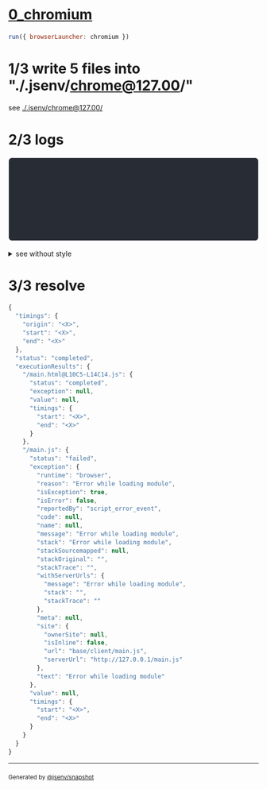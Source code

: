 # [0_chromium](../../js_import_not_found_dev.test.mjs#L26)

```js
run({ browserLauncher: chromium })
```

# 1/3 write 5 files into "./.jsenv/chrome@127.00/"

see [./.jsenv/chrome@127.00/](./.jsenv/chrome@127.00/)

# 2/3 logs

![img](log_group.svg)

<details>
  <summary>see without style</summary>

```console
GET http://127.0.0.1/not_found.js
  404 Failed to fetch url content
  base/client/intermediate.js:2:7
  1 | // eslint-disable-next-line import-x/no-unresolved
  2 | import "./not_found.js";
            ^
  no entry on filesystem
  --- plugin name ---
  "jsenv:file_url_fetching"
chromium console.error > Failed to load resource: the server responded with a status of 404 (no entry on filesystem)
```

</details>


# 3/3 resolve

```js
{
  "timings": {
    "origin": "<X>",
    "start": "<X>",
    "end": "<X>"
  },
  "status": "completed",
  "executionResults": {
    "/main.html@L10C5-L14C14.js": {
      "status": "completed",
      "exception": null,
      "value": null,
      "timings": {
        "start": "<X>",
        "end": "<X>"
      }
    },
    "/main.js": {
      "status": "failed",
      "exception": {
        "runtime": "browser",
        "reason": "Error while loading module",
        "isException": true,
        "isError": false,
        "reportedBy": "script_error_event",
        "code": null,
        "name": null,
        "message": "Error while loading module",
        "stack": "Error while loading module",
        "stackSourcemapped": null,
        "stackOriginal": "",
        "stackTrace": "",
        "withServerUrls": {
          "message": "Error while loading module",
          "stack": "",
          "stackTrace": ""
        },
        "meta": null,
        "site": {
          "ownerSite": null,
          "isInline": false,
          "url": "base/client/main.js",
          "serverUrl": "http://127.0.0.1/main.js"
        },
        "text": "Error while loading module"
      },
      "value": null,
      "timings": {
        "start": "<X>",
        "end": "<X>"
      }
    }
  }
}
```
---

<sub>
  Generated by <a href="https://github.com/jsenv/core/tree/main/packages/independent/snapshot">@jsenv/snapshot</a>
</sub>